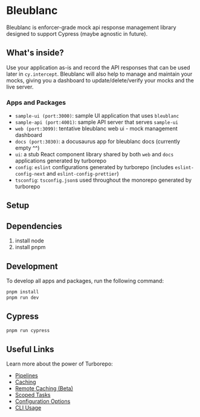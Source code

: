# Bleublanc

Bleublanc is enforcer-grade mock api response management library designed to support Cypress (maybe agnostic in future).

## What's inside?

Use your application as-is and record the API responses that can be used later in `cy.intercept`.
Bleublanc will also help to manage and maintain your mocks, giving you a dashboard to update/delete/verify your mocks and the live server.

### Apps and Packages

- `sample-ui (port:3000)`: sample UI application that uses `bleublanc`
- `sample-api (port:4001)`: sample API server that serves `sample-ui`
- `web (port:3099)`: tentative bleublanc web ui - mock management dashboard
- `docs (port:3030)`: a docusaurus app for bleublanc docs (currently empty ^^)
- `ui`: a stub React component library shared by both `web` and `docs` applications generated by turborepo
- `config`: `eslint` configurations generated by turborepo (includes `eslint-config-next` and `eslint-config-prettier`)
- `tsconfig`: `tsconfig.json`s used throughout the monorepo generated by turborepo

## Setup

## Dependencies

1. install node
2. install pnpm

## Development

To develop all apps and packages, run the following command:

```sh
pnpm install
pnpm run dev
```

## Cypress

```sh
pnpm run cypress
```

## Useful Links

Learn more about the power of Turborepo:

- [Pipelines](https://turborepo.org/docs/features/pipelines)
- [Caching](https://turborepo.org/docs/features/caching)
- [Remote Caching (Beta)](https://turborepo.org/docs/features/remote-caching)
- [Scoped Tasks](https://turborepo.org/docs/features/scopes)
- [Configuration Options](https://turborepo.org/docs/reference/configuration)
- [CLI Usage](https://turborepo.org/docs/reference/command-line-reference)

